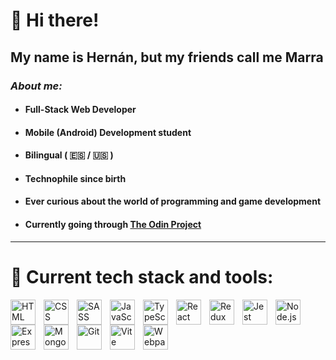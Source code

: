 # 👋 Hi there! 

## My name is Hernán, but my friends call me Marra

### _About me:_

- #### Full-Stack Web Developer
- #### Mobile (Android) Development student
- #### Bilingual ( 🇪🇸 / 🇺🇸 )
- #### Technophile since birth
- #### Ever curious about the world of programming and game development
- #### Currently going through [The Odin Project][top]

---

# 🔨 ️Current tech stack and tools:

<img align='left' alt='HTML' width='40px' style='padding-right:10px;' src='https://cdn.jsdelivr.net/gh/devicons/devicon/icons/html5/html5-original.svg'/>
<img align='left' alt='CSS' width='40px' style='padding-right:10px;' src='https://cdn.jsdelivr.net/gh/devicons/devicon/icons/css3/css3-original.svg'/>
<img align='left' alt='SASS' width='40px' style='padding-right:10px;' src='https://cdn.jsdelivr.net/gh/devicons/devicon/icons/sass/sass-original.svg'/>
<img align='left' alt='JavaScript' width='40px' style='padding-right:10px;' src='https://cdn.jsdelivr.net/gh/devicons/devicon/icons/javascript/javascript-original.svg'/>
<img align='left' alt='TypeScript' width='40px' style='padding-right:10px;' src='https://cdn.jsdelivr.net/gh/devicons/devicon/icons/typescript/typescript-original.svg'/>
<img align='left' alt='React' width='40px' style='padding-right:10px;' src='https://cdn.jsdelivr.net/gh/devicons/devicon/icons/react/react-original.svg'/>
<img align='left' alt='Redux' width='40px' style='padding-right:10px;' src='https://cdn.jsdelivr.net/gh/devicons/devicon/icons/redux/redux-original.svg'/>
<img align='left' alt='Jest' width='40px' style='padding-right:10px;' src='https://cdn.jsdelivr.net/gh/devicons/devicon/icons/jest/jest-plain.svg'/>
<img align='left' alt='Node.js' width='40px' style='padding-right:10px;' src='https://cdn.jsdelivr.net/gh/devicons/devicon/icons/nodejs/nodejs-original.svg'/>
<img align='left' alt='Express' width='40px' style='padding-right:10px;' src='https://cdn.jsdelivr.net/gh/devicons/devicon/icons/express/express-original.svg'/>
<img align='left' alt='MongoDB' width='40px' style='padding-right:10px;' src='https://cdn.jsdelivr.net/gh/devicons/devicon/icons/mongodb/mongodb-original.svg'/>
<img align='left' alt='Git' width='40px' style='padding-right:10px;' src='https://cdn.jsdelivr.net/gh/devicons/devicon/icons/git/git-original.svg'/>
<img align='left' alt='Vite' width='40px' style='padding-right:10px;' src='https://vite-plugin-ssr.com/assets/vite.17e50649.svg'/>
<img align='left' alt='Webpack' width='40px' style='padding-right:10px;' src='https://cdn.jsdelivr.net/gh/devicons/devicon/icons/webpack/webpack-original.svg'/>

[top]: https://www.theodinproject.com
